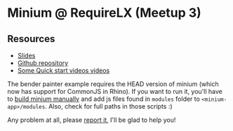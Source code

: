 # Minium @ RequireLX (Meetup 3)

## Resources

* [Slides](https://docs.google.com/presentation/d/17-zLbFSy10tYcb805PuQTF0UHxBmowyXfWyxk9n3cos)
* [Github repository](github.com/viltgroup/minium)
* [Some Quick start videos videos](https://www.youtube.com/user/miniumcan)

The bender painter example requires the HEAD version of minium (which now has support for CommonJS in Rhino). If you want to run it, you'll have to [build minium manually](https://github.com/viltgroup/minium/blob/master/README.md#build-minium) and add js files found in `modules` folder to `<minium-app>/modules`. Also, check for full paths in those scripts :)

Any problem at all, please [report it](https://github.com/viltgroup/minium/issues/new), I'll be glad to help you!

